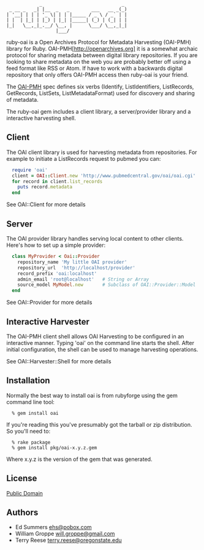 ```
            _                             _ 
 _ __ _   _| |__  _   _        ___   __ _(_)
| '__| | | | '_ \| | | |_____ / _ \ / _` | |
| |  | |_| | |_) | |_| |_____| (_) | (_| | |
|_|   \__,_|_.__/ \__, |      \___/ \__,_|_|
                  |___/                     
```

ruby-oai is a Open Archives Protocol for Metadata Harvesting (OAI-PMH)
library for Ruby. OAI-PMH[http://openarchives.org] it is a somewhat 
archaic protocol for sharing metadata between digital library repositories. 
If you are looking to share metadata on the web you are probably better off
using a feed format like RSS or Atom. If have to work with a backwards 
digital repository that only offers OAI-PMH access then ruby-oai is your 
friend.

The [OAI-PMH](http://openarchives.org) spec defines six verbs (Identify, ListIdentifiers, ListRecords, 
GetRecords, ListSets, ListMetadataFormat) used for discovery and sharing of
metadata.

The ruby-oai gem includes a client library, a server/provider library and
a interactive harvesting shell.

Client
------

The OAI client library is used for harvesting metadata from repositories. 
For example to initiate a ListRecords request to pubmed you can:

```ruby
  require 'oai'
  client = OAI::Client.new 'http://www.pubmedcentral.gov/oai/oai.cgi'
  for record in client.list_records
    puts record.metadata
  end
```

See OAI::Client for more details

Server
------

The OAI provider library handles serving local content to other clients. Here's how to set up a simple provider:

```ruby
  class MyProvider < Oai::Provider
    repository_name 'My little OAI provider'
    repository_url  'http://localhost/provider'
    record_prefix 'oai:localhost'
    admin_email 'root@localhost'   # String or Array
    source_model MyModel.new       # Subclass of OAI::Provider::Model
  end
```

See OAI::Provider for more details

Interactive Harvester
---------------------

The OAI-PMH client shell allows OAI Harvesting to be configured in an interactive manner.  Typing 'oai' on the command line starts the shell. After initial configuration, the shell can be used to manage harvesting operations.

See OAI::Harvester::Shell for more details

Installation
------------

Normally the best way to install oai is from rubyforge using the gem
command line tool:

```
  % gem install oai
```

If you're reading this you've presumably got the tarball or zip distribution.
So you'll need to:

```
  % rake package
  % gem install pkg/oai-x.y.z.gem 
```

Where x.y.z is the version of the gem that was generated.

License
-------

[Public Domain](http://creativecommons.org/publicdomain/zero/1.0/)

Authors
-------

* Ed Summers <ehs@pobox.com>
* William Groppe <will.groppe@gmail.com>
* Terry Reese <terry.reese@oregonstate.edu>

